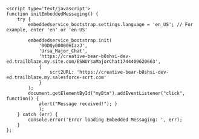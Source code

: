 <html>
 <head>
	 <meta name="viewport" content="width=device-width, initial-scale=1, minimum-scale=1">
 </head>
	
  <body>
	  
    <script type='text/javascript'>
	function initEmbeddedMessaging() {
		try {
			embeddedservice_bootstrap.settings.language = 'en_US'; // For example, enter 'en' or 'en-US'

			embeddedservice_bootstrap.init(
				'00DQy00000HIzzJ',
				'Ursa_Major_Chat',
				'https://creative-bear-b8shsi-dev-ed.trailblaze.my.site.com/ESWUrsaMajorChat1744409620663',
				{
					scrt2URL: 'https://creative-bear-b8shsi-dev-ed.trailblaze.my.salesforce-scrt.com'
				}
			);
   			document.getElementById("myBtn").addEventListener("click", function() {
  				alert("Message received!"); }
      			);
		} catch (err) {
			console.error('Error loading Embedded Messaging: ', err);
		}
	};
</script>
<script type='text/javascript' src='https://creative-bear-b8shsi-dev-ed.trailblaze.my.site.com/ESWUrsaMajorChat1744409620663/assets/js/bootstrap.min.js' onload='initEmbeddedMessaging()'></script>

  </body>
</html>

